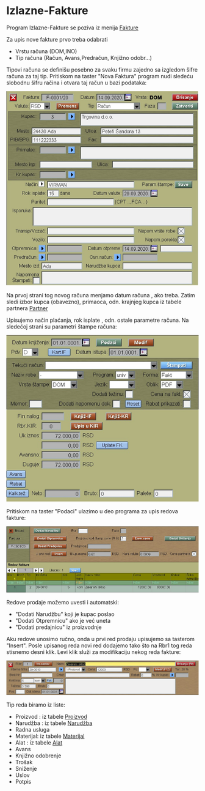 # Izlazne-Fakture

Program Izlazne-Fakture se poziva iz menija [Fakture](../f0_sr.md)


Za upis  nove fakture prvo treba odabrati 

- Vrstu računa (DOM,INO)
- Tip računa (Račun, Avans,Predračun, Knjižno odobr...)

Tipovi računa se definišu posebno za svaku firmu zajedno sa 
izgledom šifre računa za taj tip.
Pritiskom na taster "Nova Faktura" program nudi sledeću slobodnu šifru račina i otvara taj račun u bazi podataka:

![Image](fakt001.jpg)

Na prvoj strani tog novog računa menjamo datum računa , ako treba. Zatim sledi izbor kupca (obavezno), primaoca, odn. krajnjeg kupca iz tabele partnera [Partner](../mk308_sr/mk308_sr.md)

Upisujemo način plaćanja, rok isplate , odn. ostale parametre računa.
Na sledećoj strani su parametri štampe računa:

![Image](fakt002.jpg)

Pritiskom na taster "Podaci" ulazimo u deo programa za upis redova fakture:

![Image](fakt003.jpg)

Redove prodaje možemo uvesti i automatski:

- "Dodati Narudžbu" koji je kupac poslao
- "Dodati Otpremnicu" ako je već uneta
- "Dodati predajnicu" iz proizvodnje

Aku redove unosimo ručno, onda u prvi red prodaju upisujemo sa tasterom "Insert".
Posle upisanog reda novi red dodajemo tako što na Rbr1 tog reda stisnemo desni klik.
Levi klik služi za modifikaciju nekog reda fakture:

![Image](fakt004.jpg)

Tip reda biramo iz liste:
- Proizvod : iz tabele [Proizvod](../../m_sr/mk003_sr/mk003_sr.md)
- Narudžba : iz tabele [Narudžba](../../p1_sr/pr004_sr/pr004_sr.md)
- Radna usluga
- Materijal: iz tabele [Materijal](../../m_sr/mk002_sr/mk002_sr.md)
- Alat : iz tabele [Alat](../../m_sr/mk001_sr/mk001_sr.md)
- Avans
- Knjižno odobrenje
- Trošak
- Sniženje 
- Uslov
- Potpis
